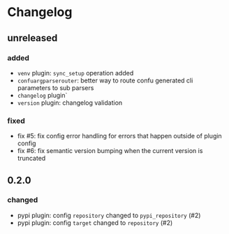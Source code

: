 # Changelog


## unreleased
### added
- `venv` plugin: `sync_setup` operation added
- `confuargparserouter`: better way to route confu generated cli parameters to sub parsers
- `changelog` plugin`
- `version` plugin: changelog validation
### fixed
- fix #5: fix config error handling for errors that happen outside of plugin config
- fix #6: fix semantic version bumping when the current version is truncated


## 0.2.0
### changed
- pypi plugin: config `repository` changed to `pypi_repository` (#2)
- pypi plugin: config `target` changed to `repository` (#2)